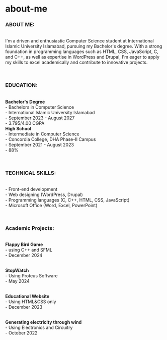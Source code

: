 # about-me
<h3>ABOUT ME:</h3>
<br>I'm a driven and enthusiastic Computer Science student at International Islamic University Islamabad, pursuing my Bachelor's degree. With a strong foundation in programming languages such as HTML, CSS, JavaScript, C, and C++, as well as expertise in WordPress and Drupal, I'm eager to apply my skills to excel academically and contribute to innovative projects.

<br><h3>EDUCATION:</h3>
<br><b>Bachelor's Degree</b>
<br>- Bachelors in Computer Science
<br>- International Islamic University Islamabad
<br>- September 2023 - August 2027
<br>- 3.795/4.00 CGPA
<br><b>High School</b>
<br>- Intermediate in Computer Science
<br>- Concordia College, DHA Phase-II Campus
<br>- September 2021 - August 2023
<br>- 88%

<br><h3>TECHNICAL SKILLS:</h3>
<br>- Front-end development
<br>- Web designing (WordPress, Drupal)
<br>- Programming languages (C, C++, HTML, CSS, JavaScript)
<br>- Microsoft Office (Word, Excel, PowerPoint)

<br><h3>Academic Projects:</h3>
<br><b>Flappy Bird Game</b>
<br>- using C++ and SFML
<br>- December 2024

<br><b>StopWatch</b>
<br>- Using Proteus Software
<br>- May 2024

<br><b>Educational Website</b>
<br>- Using HTML&CSS only
<br>- December 2023

<br><b>Generating electricity through wind</b>
<br>- Using Electronics and Circuitry
<br>- October 2022